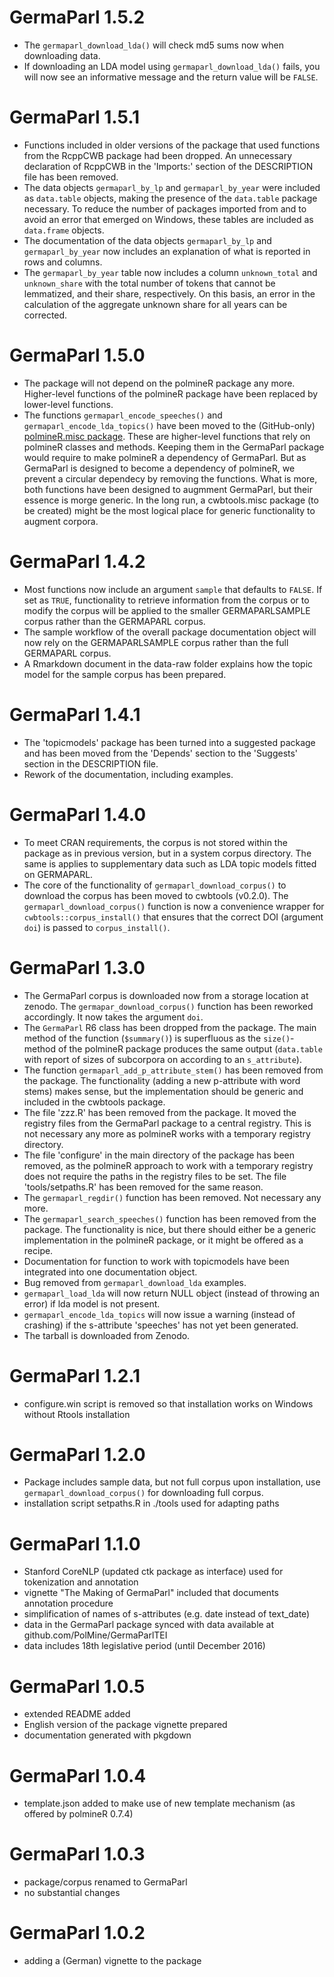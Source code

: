 # GermaParl 1.5.2

- The `germaparl_download_lda()` will check md5 sums now when downloading data.
- If downloading an LDA model using `germaparl_download_lda()` fails, you will now see an informative message and the return value will be `FALSE`.

# GermaParl 1.5.1

- Functions included in older versions of the package that used functions from the RcppCWB package had been dropped. An unnecessary declaration of RcppCWB in the 'Imports:' section of the DESCRIPTION file has been removed. 
- The data objects `germaparl_by_lp` and `germaparl_by_year` were included as `data.table` objects, making the presence of the `data.table` package necessary. To reduce the number of packages imported from and to avoid an error that emerged on Windows, these tables are included as `data.frame` objects.
- The documentation of the data objects `germaparl_by_lp` and `germaparl_by_year` now includes an explanation of what is reported in rows and columns.
- The `germaparl_by_year` table now includes a column `unknown_total` and `unknown_share` with the total number of tokens that cannot be lemmatized, and their share, respectively. On this basis, an error in the calculation of the aggregate unknown share for all years can be corrected.


# GermaParl 1.5.0

- The package will not depend on the polmineR package any more. Higher-level functions of the polmineR package have been replaced by lower-level functions.
- The functions `germaparl_encode_speeches()` and `germaparl_encode_lda_topics()` have been moved to the (GitHub-only) [polmineR.misc package](https://github.com/PolMine/polmineR.misc). These are higher-level functions that rely on polmineR classes and methods. Keeping them in the GermaParl package would require to make polmineR a dependency of GermaParl. But as GermaParl is designed to become a dependency of polmineR, we prevent a circular dependecy by removing the functions. What is more, both functions have been designed to augmment GermaParl, but their essence is morge generic. In the long run, a cwbtools.misc package (to be created) might be the most logical place for generic functionality to augment corpora.



# GermaParl 1.4.2

- Most functions now include an argument `sample` that defaults to `FALSE`. If set as
  `TRUE`, functionality to retrieve information from the corpus or to modify the corpus
  will be applied to the smaller GERMAPARLSAMPLE corpus rather than the GERMAPARL corpus.
- The sample workflow of the overall package documentation object will now rely on the
  GERMAPARLSAMPLE corpus rather than the full GERMAPARL corpus.
- A Rmarkdown document in the data-raw folder explains how the topic model for the sample
  corpus has been prepared.
  

# GermaParl 1.4.1

- The 'topicmodels' package has been turned into a suggested package and has been
  moved from the 'Depends' section to the 'Suggests' section in the DESCRIPTION 
  file.
- Rework of the documentation, including examples.

# GermaParl 1.4.0

- To meet CRAN requirements, the corpus is not stored within the package as in 
  previous version, but in a system corpus directory. The same is applies to
  supplementary data such as LDA topic models fitted on GERMAPARL.
- The core of the functionality of `germaparl_download_corpus()` to download the 
  corpus has been moved to cwbtools (v0.2.0). The `germaparl_download_corpus()` 
  function is now a convenience wrapper for `cwbtools::corpus_install()` that 
  ensures that the correct DOI (argument `doi`) is passed to `corpus_install()`.


# GermaParl 1.3.0

- The GermaParl corpus is downloaded now from a storage location at zenodo. The 
  `germapar_download_corpus()` function has been reworked accordingly. It now
  takes the argument `doi`.
- The `GermaParl` R6 class has been dropped from the package. The main method of
  the function (`$summary()`) is superfluous as the `size()`-method of the polmineR
  package produces the same output (`data.table` with report of sizes of subcorpora
  on according to an `s_attribute`).
- The function `germaparl_add_p_attribute_stem()` has been removed from the package.
  The functionality (adding a new p-attribute with word stems) makes sense, but the
  implementation should be generic and included in the cwbtools package.
- The file 'zzz.R' has been removed from the package. It moved the registry files 
  from the GermaParl package to a central registry. This is not necessary any more
  as polmineR works with a temporary registry directory.
- The file 'configure' in the main directory of the package has been removed, as the 
  polmineR approach to work with a temporary registry does not require the paths 
  in the registry files to be set. The file 'tools/setpaths.R' has been removed
  for the same reason.
- The `germaparl_regdir()` function has been removed. Not necessary any more.
- The `germaparl_search_speeches()` function has been removed from the package. The
  functionality is nice, but there should either be a generic implementation in the
  polmineR package, or it might be offered as a recipe.
- Documentation for function to work with topicmodels have been integrated into one 
  documentation object.
- Bug removed from `germaparl_download_lda` examples.
- `germaparl_load_lda` will now return NULL object (instead of throwing an error) if
  lda model is not present.
- `germaparl_encode_lda_topics` will now issue a warning (instead of crashing) if the
  s-attribute 'speeches' has not yet been generated.
- The tarball is downloaded from Zenodo.

# GermaParl 1.2.1

- configure.win script is removed so that installation works on Windows without Rtools installation

# GermaParl 1.2.0

- Package includes sample data, but not full corpus upon installation, use `germaparl_download_corpus()` for downloading full corpus.
- installation script setpaths.R in ./tools used for adapting paths

# GermaParl 1.1.0

- Stanford CoreNLP (updated ctk package as interface) used for tokenization and annotation
- vignette "The Making of GermaParl" included that documents annotation procedure
- simplification of names of s-attributes (e.g. date instead of text_date)
- data in the GermaParl package synced with data available at github.com/PolMine/GermaParlTEI
- data includes 18th legislative period (until December 2016)


# GermaParl 1.0.5

- extended README added
- English version of the package vignette prepared
- documentation generated with pkgdown


# GermaParl 1.0.4

- template.json added to make use of new template mechanism (as offered by polmineR 0.7.4)


# GermaParl 1.0.3

- package/corpus renamed to GermaParl
- no substantial changes


# GermaParl 1.0.2

- adding a (German) vignette to the package

